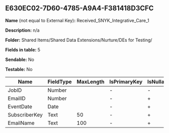 ## E630EC02-7D60-4785-A9A4-F381418D3CFC

**Name** (not equal to External Key)**:** Received_SNYK_Integrative_Care_1

**Description:** n/a

**Folder:** Shared Items/Shared Data Extensions/Nurture/DEs for Testing/

**Fields in table:** 5

**Sendable:** No

**Testable:** No

| Name | FieldType | MaxLength | IsPrimaryKey | IsNullable | DefaultValue |
| --- | --- | --- | --- | --- | --- |
| JobID | Number |  | - | - |  |
| EmailID | Number |  | - | + |  |
| EventDate | Date |  | - | + |  |
| SubscriberKey | Text | 50 | - | + |  |
| EmailName | Text | 100 | - | + |  |
